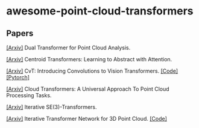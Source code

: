 # awesome-point-cloud-transformers

## Papers

[[Arxiv]](https://arxiv.org/pdf/2104.13044.pdf) Dual Transformer for Point Cloud Analysis.

[[Arxiv]](https://arxiv.org/pdf/2102.08606.pdf) Centroid Transformers: Learning to Abstract with Attention.

[[Arxiv]](https://arxiv.org/pdf/2103.15808.pdf) CvT: Introducing Convolutions to Vision Transformers. [[Code]](https://github.com/microsoft/CvT) [[Pytorch]](https://github.com/rishikksh20/convolution-vision-transformers)

[[Arxiv]](https://arxiv.org/pdf/2007.11679.pdf) Cloud Transformers: A Universal Approach To Point Cloud Processing Tasks. 

[[Arxiv]](https://arxiv.org/pdf/2102.13419.pdf) Iterative SE(3)-Transformers.

[[Arxiv]](https://arxiv.org/pdf/1811.11209.pdf) Iterative Transformer Network for 3D Point Cloud. [[Code]](https://github.com/wentaoyuan/it-net)
